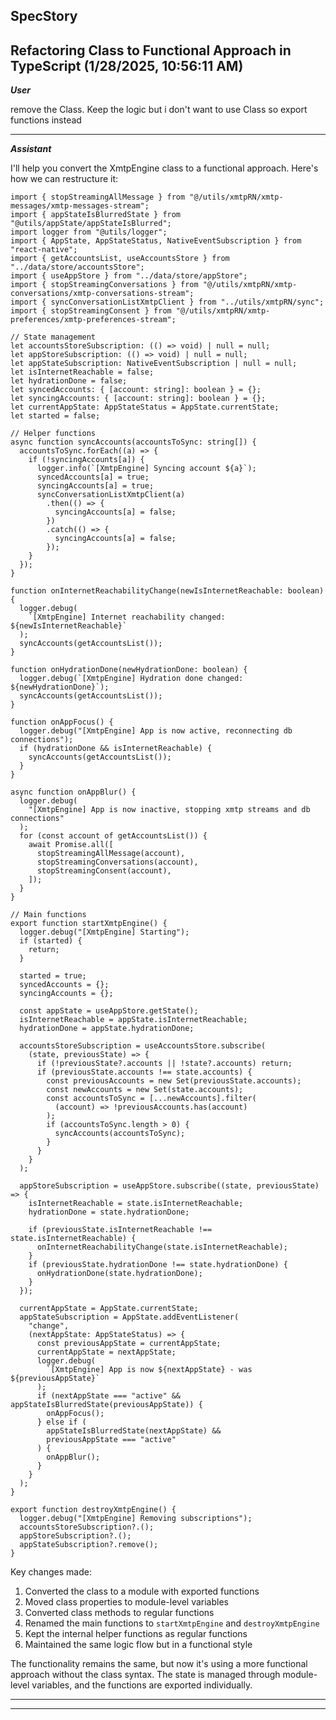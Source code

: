 ## SpecStory

## Refactoring Class to Functional Approach in TypeScript (1/28/2025, 10:56:11 AM)

_**User**_

remove the Class. Keep the logic but i don't want to use Class so export functions instead

---

_**Assistant**_

I'll help you convert the XmtpEngine class to a functional approach. Here's how we can restructure it:

```typescript:components/XmtpEngine.tsx
import { stopStreamingAllMessage } from "@/utils/xmtpRN/xmtp-messages/xmtp-messages-stream";
import { appStateIsBlurredState } from "@utils/appState/appStateIsBlurred";
import logger from "@utils/logger";
import { AppState, AppStateStatus, NativeEventSubscription } from "react-native";
import { getAccountsList, useAccountsStore } from "../data/store/accountsStore";
import { useAppStore } from "../data/store/appStore";
import { stopStreamingConversations } from "@/utils/xmtpRN/xmtp-conversations/xmtp-conversations-stream";
import { syncConversationListXmtpClient } from "../utils/xmtpRN/sync";
import { stopStreamingConsent } from "@/utils/xmtpRN/xmtp-preferences/xmtp-preferences-stream";

// State management
let accountsStoreSubscription: (() => void) | null = null;
let appStoreSubscription: (() => void) | null = null;
let appStateSubscription: NativeEventSubscription | null = null;
let isInternetReachable = false;
let hydrationDone = false;
let syncedAccounts: { [account: string]: boolean } = {};
let syncingAccounts: { [account: string]: boolean } = {};
let currentAppState: AppStateStatus = AppState.currentState;
let started = false;

// Helper functions
async function syncAccounts(accountsToSync: string[]) {
  accountsToSync.forEach((a) => {
    if (!syncingAccounts[a]) {
      logger.info(`[XmtpEngine] Syncing account ${a}`);
      syncedAccounts[a] = true;
      syncingAccounts[a] = true;
      syncConversationListXmtpClient(a)
        .then(() => {
          syncingAccounts[a] = false;
        })
        .catch(() => {
          syncingAccounts[a] = false;
        });
    }
  });
}

function onInternetReachabilityChange(newIsInternetReachable: boolean) {
  logger.debug(
    `[XmtpEngine] Internet reachability changed: ${newIsInternetReachable}`
  );
  syncAccounts(getAccountsList());
}

function onHydrationDone(newHydrationDone: boolean) {
  logger.debug(`[XmtpEngine] Hydration done changed: ${newHydrationDone}`);
  syncAccounts(getAccountsList());
}

function onAppFocus() {
  logger.debug("[XmtpEngine] App is now active, reconnecting db connections");
  if (hydrationDone && isInternetReachable) {
    syncAccounts(getAccountsList());
  }
}

async function onAppBlur() {
  logger.debug(
    "[XmtpEngine] App is now inactive, stopping xmtp streams and db connections"
  );
  for (const account of getAccountsList()) {
    await Promise.all([
      stopStreamingAllMessage(account),
      stopStreamingConversations(account),
      stopStreamingConsent(account),
    ]);
  }
}

// Main functions
export function startXmtpEngine() {
  logger.debug("[XmtpEngine] Starting");
  if (started) {
    return;
  }

  started = true;
  syncedAccounts = {};
  syncingAccounts = {};

  const appState = useAppStore.getState();
  isInternetReachable = appState.isInternetReachable;
  hydrationDone = appState.hydrationDone;

  accountsStoreSubscription = useAccountsStore.subscribe(
    (state, previousState) => {
      if (!previousState?.accounts || !state?.accounts) return;
      if (previousState.accounts !== state.accounts) {
        const previousAccounts = new Set(previousState.accounts);
        const newAccounts = new Set(state.accounts);
        const accountsToSync = [...newAccounts].filter(
          (account) => !previousAccounts.has(account)
        );
        if (accountsToSync.length > 0) {
          syncAccounts(accountsToSync);
        }
      }
    }
  );

  appStoreSubscription = useAppStore.subscribe((state, previousState) => {
    isInternetReachable = state.isInternetReachable;
    hydrationDone = state.hydrationDone;

    if (previousState.isInternetReachable !== state.isInternetReachable) {
      onInternetReachabilityChange(state.isInternetReachable);
    }
    if (previousState.hydrationDone !== state.hydrationDone) {
      onHydrationDone(state.hydrationDone);
    }
  });

  currentAppState = AppState.currentState;
  appStateSubscription = AppState.addEventListener(
    "change",
    (nextAppState: AppStateStatus) => {
      const previousAppState = currentAppState;
      currentAppState = nextAppState;
      logger.debug(
        `[XmtpEngine] App is now ${nextAppState} - was ${previousAppState}`
      );
      if (nextAppState === "active" && appStateIsBlurredState(previousAppState)) {
        onAppFocus();
      } else if (
        appStateIsBlurredState(nextAppState) &&
        previousAppState === "active"
      ) {
        onAppBlur();
      }
    }
  );
}

export function destroyXmtpEngine() {
  logger.debug("[XmtpEngine] Removing subscriptions");
  accountsStoreSubscription?.();
  appStoreSubscription?.();
  appStateSubscription?.remove();
}
```

Key changes made:
1. Converted the class to a module with exported functions
2. Moved class properties to module-level variables
3. Converted class methods to regular functions
4. Renamed the main functions to `startXmtpEngine` and `destroyXmtpEngine`
5. Kept the internal helper functions as regular functions
6. Maintained the same logic flow but in a functional style

The functionality remains the same, but now it's using a more functional approach without the class syntax. The state is managed through module-level variables, and the functions are exported individually.

---



---

